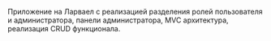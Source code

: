 Приложение на Ларваел с реализацией разделения ролей пользователя и администратора, панели администратора, MVC архитектура, реализация CRUD функционала.
